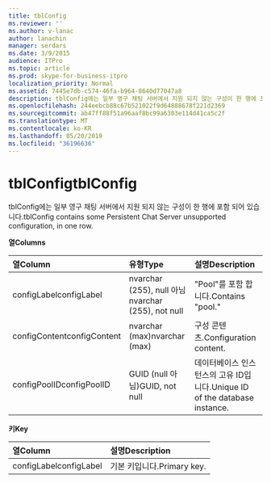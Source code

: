 ```yaml
---
title: tblConfig
ms.reviewer: ''
ms.author: v-lanac
author: lanachin
manager: serdars
ms.date: 3/9/2015
audience: ITPro
ms.topic: article
ms.prod: skype-for-business-itpro
localization_priority: Normal
ms.assetid: 7445e7db-c574-46fa-b964-8640d77047a8
description: tblConfig에는 일부 영구 채팅 서버에서 지원 되지 않는 구성이 한 행에 포함 되어 있습니다.
ms.openlocfilehash: 244eebcb88c67b521022f9d64888678f221d2369
ms.sourcegitcommit: ab47ff88f51a96aaf8bc99a6303e114d41ca5c2f
ms.translationtype: MT
ms.contentlocale: ko-KR
ms.lasthandoff: 05/20/2019
ms.locfileid: "36196636"
---
```

# <a name="tblconfig"></a><span data-ttu-id="a3aa1-103">tblConfig</span><span class="sxs-lookup"><span data-stu-id="a3aa1-103">tblConfig</span></span>
 
<span data-ttu-id="a3aa1-104">tblConfig에는 일부 영구 채팅 서버에서 지원 되지 않는 구성이 한 행에 포함 되어 있습니다.</span><span class="sxs-lookup"><span data-stu-id="a3aa1-104">tblConfig contains some Persistent Chat Server unsupported configuration, in one row.</span></span>
  
<span data-ttu-id="a3aa1-105">**열**</span><span class="sxs-lookup"><span data-stu-id="a3aa1-105">**Columns**</span></span>

|<span data-ttu-id="a3aa1-106">**열**</span><span class="sxs-lookup"><span data-stu-id="a3aa1-106">**Column**</span></span>|<span data-ttu-id="a3aa1-107">**유형**</span><span class="sxs-lookup"><span data-stu-id="a3aa1-107">**Type**</span></span>|<span data-ttu-id="a3aa1-108">**설명**</span><span class="sxs-lookup"><span data-stu-id="a3aa1-108">**Description**</span></span>|
|:-----|:-----|:-----|
|<span data-ttu-id="a3aa1-109">configLabel</span><span class="sxs-lookup"><span data-stu-id="a3aa1-109">configLabel</span></span>  <br/> |<span data-ttu-id="a3aa1-110">nvarchar (255), null 아님</span><span class="sxs-lookup"><span data-stu-id="a3aa1-110">nvarchar (255), not null</span></span>  <br/> |<span data-ttu-id="a3aa1-111">"Pool"를 포함 합니다.</span><span class="sxs-lookup"><span data-stu-id="a3aa1-111">Contains "pool."</span></span>  <br/> |
|<span data-ttu-id="a3aa1-112">configContent</span><span class="sxs-lookup"><span data-stu-id="a3aa1-112">configContent</span></span>  <br/> |<span data-ttu-id="a3aa1-113">nvarchar (max)</span><span class="sxs-lookup"><span data-stu-id="a3aa1-113">nvarchar (max)</span></span>  <br/> |<span data-ttu-id="a3aa1-114">구성 콘텐츠.</span><span class="sxs-lookup"><span data-stu-id="a3aa1-114">Configuration content.</span></span>  <br/> |
|<span data-ttu-id="a3aa1-115">configPoolID</span><span class="sxs-lookup"><span data-stu-id="a3aa1-115">configPoolID</span></span>  <br/> |<span data-ttu-id="a3aa1-116">GUID (null 아님)</span><span class="sxs-lookup"><span data-stu-id="a3aa1-116">GUID, not null</span></span>  <br/> |<span data-ttu-id="a3aa1-117">데이터베이스 인스턴스의 고유 ID입니다.</span><span class="sxs-lookup"><span data-stu-id="a3aa1-117">Unique ID of the database instance.</span></span>  <br/> |
   
<span data-ttu-id="a3aa1-118">**키**</span><span class="sxs-lookup"><span data-stu-id="a3aa1-118">**Key**</span></span>

|<span data-ttu-id="a3aa1-119">**열**</span><span class="sxs-lookup"><span data-stu-id="a3aa1-119">**Column**</span></span>|<span data-ttu-id="a3aa1-120">**설명**</span><span class="sxs-lookup"><span data-stu-id="a3aa1-120">**Description**</span></span>|
|:-----|:-----|
|<span data-ttu-id="a3aa1-121">configLabel</span><span class="sxs-lookup"><span data-stu-id="a3aa1-121">configLabel</span></span>  <br/> |<span data-ttu-id="a3aa1-122">기본 키입니다.</span><span class="sxs-lookup"><span data-stu-id="a3aa1-122">Primary key.</span></span>  <br/> |
   

